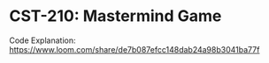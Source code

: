# CST-210: Mastermind Game

Code Explanation: https://www.loom.com/share/de7b087efcc148dab24a98b3041ba77f
